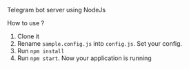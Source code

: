 Telegram bot server using NodeJs

How to use ?
1. Clone it
2. Rename `sample.config.js` into `config.js`. Set your config.
3. Run `npm install`
4. Run `npm start`. Now your application is running
